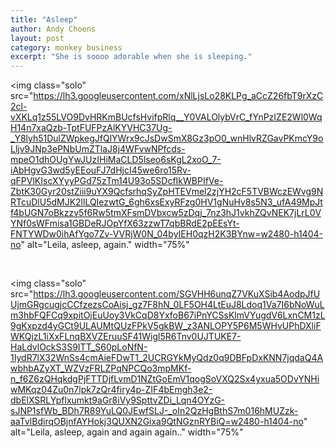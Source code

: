 ```yaml
---
title: "Asleep"
author: Andy Choens
layout: post
category: monkey business
excerpt: "She is soooo adorable when she is sleeping."
---
```


<img
 class="solo"
 src="https://lh3.googleusercontent.com/xNlLjsLo28KLPg_aCcZ26fbT9rXzC2cl-vXKLq1z55LVO9DvHRKmBUcfsHvifpRlq__Y0VALOlybVrC_fYnPzIZE2Wl0WqH14n7xaQzb-TptFUFPzAlKYVHC37Ug-_Y8lyh51DulZWpkegJfQlYWrx9cJsDwSmX8Gz3pO0_wnHlvRZGavPKmcY9oLljv9JNp3ePNbUmZTlaJ8j4WFvwNPfcds-mpeO1dhOUgYwJUzIHiMaCLD5lseo6sKgL2xoO_7-iAbHgvG3wd5yEEouFJ7dHjcI45we6ro15Rv-qFPVlKIscXYyyPGd75zTm14U93o5SDcfIkWBPIfVe-ZbtK30Gyr20stZiii9uYX9QcfsrhqSyZpHTEVmel2zjYH2cF5TVBWczEWvg9NRTcuDlU5dMJK2llLQIezwtG_6gh6xsExyRFzg0HV1gNuHv8s5N3_ufA49MpJtf4bUGN7oBkzzv5f6Rw5tmXFsmDVbxcw5zDqj_7nz3hJ1vkhZQvNEK7jLrL0VYNf0sWFmisa1GBDeRJOpYfX63zzwT7qbBRdE2pEEsYt-FNTYWDw0ihAfYgo7Zv-VVRjW0N_04byIEH0qzH2K3BYnw=w2480-h1404-no"
 alt="Leila, asleep, again."
 width="75%"
>

<br />

<img
 class="solo"
 src="https://lh3.googleusercontent.com/SGVHH6unqZ7VKuXSib4AodpJfUUjmGRgcugjcCCfzezsCoAisj_gz7F8hN_0LF5OH4LtEuJ8Ldoq1Va7I6bNoWuLm3hbFQFCq9xpitOjEuUoy3VkCqD8YxfoB67iPnYCSsKlmVYugdV6LxnCM1zL9gKxpzd4yGCt9ULAUMtQUzFPkV5gkBW_z3ANLOPY5P6M5WHvUPhDXliFWKQjzL1iXxFLnqBXVZEruuSF41Wigl5R6Tnv0UJTUKE7-HaLdvlOckS3S9ITT_S60pLoNfN-1IydR7lX32WnSs4cmAieFDwT1_2UCRGYkMyQdz0q9DBFpDxKNN7jqdaQ4AwbhbAZyXT_WZVzFRLZPqNPCQo3mpMKf-n_f6Z6zQHqkdgPjFTTDjfLvmD1NZtGoEmV1qogSoVXQ2Sx4yxua5ODvYNHiwMKqz04Zu0n7lpk7zQr4firy4p-ZIF4bEmgh3e2-dbElXSRLYpflxumkt9aGr8iVy9SpttvZDi_Lqn4OYzG-sJNP1sfWb_BDh7R89YuLQ0JEwfSLJ-_oIn2QzHgBthS7m016hMUZzk-aaTvlBdirqOBjnfAYHokj3QUXN2Gixa9QtNGznRYBiQ=w2480-h1404-no"
 alt="Leila, asleep, again and again again.."
 width="75%"
>

<br />
